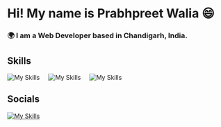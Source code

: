 # Hi! My name is Prabhpreet Walia 😄

### 🌍  I am a Web Developer based in Chandigarh, India.

## Skills

![My Skills](https://skillicons.dev/icons?i=python,flask) &nbsp;&nbsp;&nbsp;
![My Skills](https://skillicons.dev/icons?i=html,css) &nbsp;&nbsp;&nbsp;
![My Skills](https://skillicons.dev/icons?i=js,react)

## Socials

[![My Skills](https://skillicons.dev/icons?i=linkedin)]((https://www.linkedin.com/in/prabhpreeet/))
